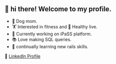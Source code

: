 ## 👋 hi there! Welcome to my profile.
- :dog: Dog mom.
- :weight_lifting: Interested in fitness and 🌱 Healthy live.
-  🔭 Currently working on iPaSS platform.
-  :books: Love making SQL queries. 
-  :brain: continually learning new rails skills.
  
💼 [LinkedIn Profile](https://www.linkedin.com/in/sandra-arango-winograd-3b5757154/)
